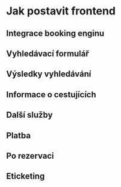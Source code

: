 # Jak postavit frontend

## Integrace booking enginu

## Vyhledávací formulář

## Výsledky vyhledávání

## Informace o cestujících

## Další služby

## Platba

## Po rezervaci

## Eticketing



